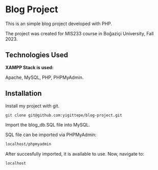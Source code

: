 
# Blog Project

This is an simple blog project developed with PHP. 

The project was created for MIS233 course in Boğaziçi University, Fall 2023.



## Technologies Used

**XAMPP Stack is used:** 

Apache, MySQL, PHP, PHPMyAdmin.


## Installation

Install my project with git.

```bash
git clone git@github.com:yigittepe/blog-project.git
```

Import the blog_db.SQL file into MySQL. 

SQL file can be imported via PHPMyAdmin:
```bash
localhost/phpmyadmin
```
After succesfully imported, it is available to use. Now, navigate to:
```bash
localhost
```
